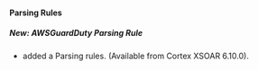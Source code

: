 #### Parsing Rules
##### New: AWSGuardDuty Parsing Rule
- added a Parsing rules. (Available from Cortex XSOAR 6.10.0).
